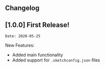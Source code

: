 ## Changelog

## [1.0.0] First Release!

```Date: 2020-05-25```

New Features:
- Added main functionality
- Added support for `.sketchconfig.json` files
